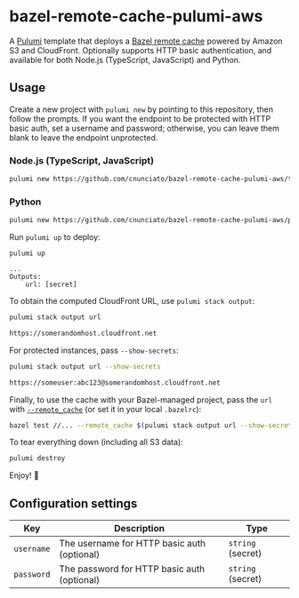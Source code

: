 # bazel-remote-cache-pulumi-aws

A [Pulumi](https://www.pulumi.com/docs/) template that deploys a [Bazel remote cache](https://bazel.build/remote/caching) powered by Amazon S3 and CloudFront. Optionally supports HTTP basic authentication, and available for both Node.js (TypeScript, JavaScript) and Python.

## Usage

Create a new project with `pulumi new` by pointing to this repository, then follow the prompts. If you want the endpoint to be protected with HTTP basic auth, set a username and password; otherwise, you can leave them blank to leave the endpoint unprotected.

### Node.js (TypeScript, JavaScript)

```bash
pulumi new https://github.com/cnunciato/bazel-remote-cache-pulumi-aws/typescript
```

### Python

```bash
pulumi new https://github.com/cnunciato/bazel-remote-cache-pulumi-aws/python
```

Run `pulumi up` to deploy:

```plain
pulumi up

...
Outputs:
    url: [secret]
```

To obtain the computed CloudFront URL, use `pulumi stack output`:

```bash
pulumi stack output url

https://somerandomhost.cloudfront.net
```

For protected instances, pass `--show-secrets`:

```bash
pulumi stack output url --show-secrets

https://someuser:abc123@somerandomhost.cloudfront.net
```

Finally, to use the cache with your Bazel-managed project, pass the `url` with [`--remote_cache`](https://bazel.build/remote/caching#read-write-remote-cache) (or set it in your local `.bazelrc`):

```bash
bazel test //... --remote_cache $(pulumi stack output url --show-secrets --stack org/project/stack)
```

To tear everything down (including all S3 data):

```bash
pulumi destroy
```

Enjoy! :rocket:

## Configuration settings

| Key        | Description                                 | Type              |
| ---------- | ------------------------------------------- | ----------------- |
| `username` | The username for HTTP basic auth (optional) | `string` (secret) |
| `password` | The password for HTTP basic auth (optional) | `string` (secret) |
